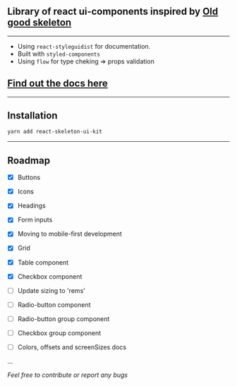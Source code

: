 ## Library of react ui-components inspired by [Old good skeleton](http://getskeleton.com/)

---

- Using `react-styleguidist` for documentation.
- Built with `styled-components`
- Using `flow` for type cheking => props validation

## [Find out the docs here](https://git-ignore.github.io/react-skeleton-ui/)

---

## Installation
```bash
yarn add react-skeleton-ui-kit
```

---

## Roadmap

- [x] Buttons

- [x] Icons

- [x] Headings

- [x] Form inputs

- [x] Moving to mobile-first development

- [x] Grid

- [x] Table component

- [x] Checkbox component

- [ ] Update sizing to 'rems'

- [ ] Radio-button component

- [ ] Radio-button group component

- [ ] Checkbox group component

- [ ] Colors, offsets and screenSizes docs

...

_Feel free to contribute or report any bugs_
